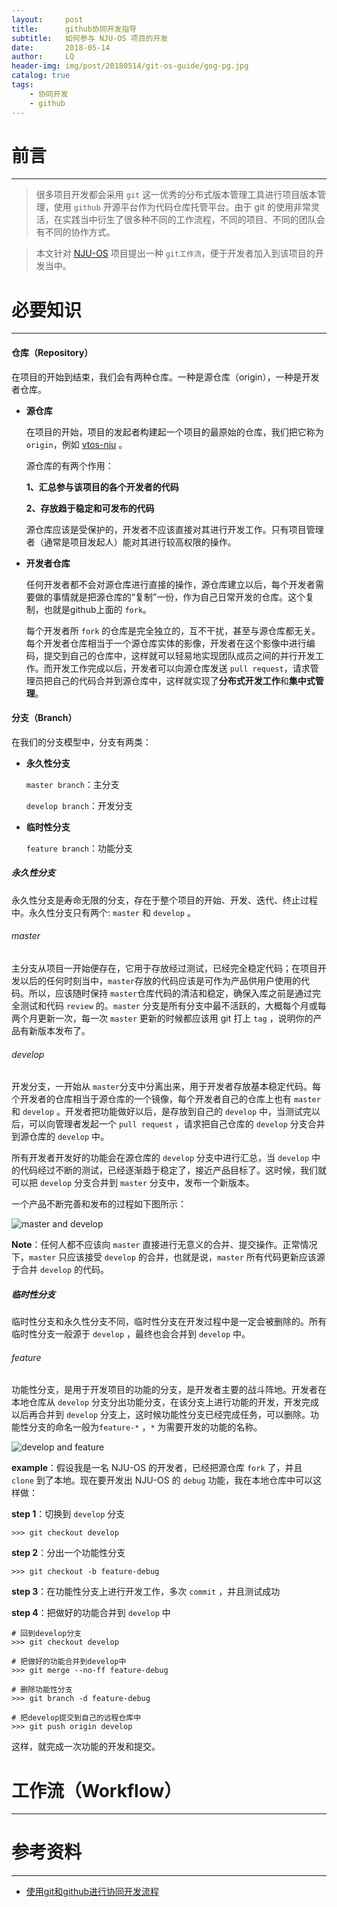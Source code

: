 ```yaml
---
layout:     post
title:      github协同开发指导
subtitle:   如何参与 NJU-OS 项目的开发
date:       2018-05-14
author:     LQ
header-img: img/post/20180514/git-os-guide/gog-pg.jpg
catalog: true
tags:
    - 协同开发
    - github
---
```

# 前言
---
>很多项目开发都会采用 `git` 这一优秀的分布式版本管理工具进行项目版本管理，使用 `github` 开源平台作为代码仓库托管平台。由于 git 的使用非常灵活，在实践当中衍生了很多种不同的工作流程，不同的项目、不同的团队会有不同的协作方式。

>本文针对 [NJU-OS](https://github.com/NJU-OS) 项目提出一种 `git工作流`，便于开发者加入到该项目的开发当中。

# 必要知识
---

#### 仓库（Repository）

在项目的开始到结束，我们会有两种仓库。一种是源仓库（origin），一种是开发者仓库。

- **源仓库**

    在项目的开始，项目的发起者构建起一个项目的最原始的仓库，我们把它称为 `origin`，例如 [vtos-nju](https://github.com/NJU-OS/vtos-nju) 。
    
    源仓库的有两个作用：



    **1、汇总参与该项目的各个开发者的代码**

    
    **2、存放趋于稳定和可发布的代码**

    源仓库应该是受保护的，开发者不应该直接对其进行开发工作。只有项目管理者（通常是项目发起人）能对其进行较高权限的操作。



    
- **开发者仓库** 

    任何开发者都不会对源仓库进行直接的操作，源仓库建立以后，每个开发者需要做的事情就是把源仓库的“复制”一份，作为自己日常开发的仓库。这个复制，也就是github上面的 `fork`。

    每个开发者所 `fork` 的仓库是完全独立的，互不干扰，甚至与源仓库都无关。每个开发者仓库相当于一个源仓库实体的影像，开发者在这个影像中进行编码，提交到自己的仓库中，这样就可以轻易地实现团队成员之间的并行开发工作。而开发工作完成以后，开发者可以向源仓库发送 `pull request`，请求管理员把自己的代码合并到源仓库中，这样就实现了**分布式开发工作**和**集中式管理**。

#### 分支（Branch）

在我们的分支模型中，分支有两类：

- **永久性分支**

    `master branch`：主分支

    `develop branch`：开发分支


- **临时性分支**

    `feature branch`：功能分支

##### 永久性分支

永久性分支是寿命无限的分支，存在于整个项目的开始、开发、迭代、终止过程中。永久性分支只有两个: `master` 和 `develop` 。

###### master

主分支从项目一开始便存在，它用于存放经过测试，已经完全稳定代码；在项目开发以后的任何时刻当中，`master`存放的代码应该是可作为产品供用户使用的代码。所以，应该随时保持 `master`仓库代码的清洁和稳定，确保入库之前是通过完全测试和代码 `review` 的。`master` 分支是所有分支中最不活跃的，大概每个月或每两个月更新一次，每一次 `master` 更新的时候都应该用 git 打上 `tag` ，说明你的产品有新版本发布了。

###### develop

开发分支，一开始从 `master`分支中分离出来，用于开发者存放基本稳定代码。每个开发者的仓库相当于源仓库的一个镜像，每个开发者自己的仓库上也有 `master` 和 `develop` 。开发者把功能做好以后，是存放到自己的 `develop` 中，当测试完以后，可以向管理者发起一个 `pull request` ，请求把自己仓库的 `develop` 分支合并到源仓库的 `develop` 中。

所有开发者开发好的功能会在源仓库的 `develop` 分支中进行汇总，当 `develop` 中的代码经过不断的测试，已经逐渐趋于稳定了，接近产品目标了。这时候，我们就可以把 `develop` 分支合并到 `master` 分支中，发布一个新版本。

一个产品不断完善和发布的过程如下图所示：

![master and develop](https://raw.githubusercontent.com/chenup/chenup.github.io/master/img/post/20180514/git-os-guide/gog-mad.png)

**Note**：任何人都不应该向 `master` 直接进行无意义的合并、提交操作。正常情况下，`master` 只应该接受 `develop` 的合并，也就是说，`master` 所有代码更新应该源于合并 `develop` 的代码。

##### 临时性分支

临时性分支和永久性分支不同，临时性分支在开发过程中是一定会被删除的。所有临时性分支一般源于 `develop` ，最终也会合并到 `develop` 中。

###### feature

功能性分支，是用于开发项目的功能的分支，是开发者主要的战斗阵地。开发者在本地仓库从 `develop` 分支分出功能分支，在该分支上进行功能的开发，开发完成以后再合并到 `develop` 分支上，这时候功能性分支已经完成任务，可以删除。功能性分支的命名一般为`feature-*` ，`*` 为需要开发的功能的名称。

![develop and feature](https://raw.githubusercontent.com/chenup/chenup.github.io/master/img/post/20180514/git-os-guide/gog-daf.png)

**example**：假设我是一名 NJU-OS 的开发者，已经把源仓库 `fork` 了，并且 `clone` 到了本地。现在要开发出 NJU-OS 的 `debug` 功能，我在本地仓库中可以这样做：

**step 1**：切换到 `develop` 分支
```
>>> git checkout develop
```

**step 2**：分出一个功能性分支
```
>>> git checkout -b feature-debug
```

**step 3**：在功能性分支上进行开发工作，多次 `commit` ，并且测试成功

**step 4**：把做好的功能合并到 `develop` 中
```
# 回到develop分支
>>> git checkout develop

# 把做好的功能合并到develop中
>>> git merge --no-ff feature-debug

# 删除功能性分支
>>> git branch -d feature-debug

# 把develop提交到自己的远程仓库中
>>> git push origin develop
```

这样，就完成一次功能的开发和提交。

# 工作流（Workflow）
---

# 参考资料
---
- [使用git和github进行协同开发流程](https://segmentfault.com/a/1190000002413519)

